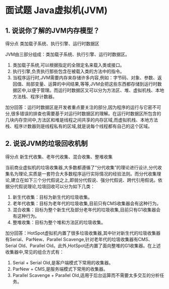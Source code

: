 # 面试题 Java虚拟机(JVM)

## 1. 说说你了解的JVM内存模型？

得分点 类加载子系统、执行引擎、运行时数据区

JVM由三部分组成：类加载子系统、执行引擎、运行时数据区。

1. 类加载子系统,可以根据指定的全限定名来载入类或接口。
2. 执行引擎,负责执行那些包含在被载入类的方法中的指令。
3. 当程序运行时,JVM需要内存来存储许多内容,例如：字节码、对象、参数、返回值、局部变量、运算的中间结果,等等,JVM会把这些东西都存储到运行时数据区中,以便于管理。而运行时数据区又可以分为方法区、堆、虚拟机栈、本地方法栈、程序计数器。

加分回答：运行时数据区是开发者重点要关注的部分,因为程序的运行与它密不可分,很多错误的排查也需要基于对运行时数据区的理解。在运行时数据区所包含的几块内存空间中,方法区和堆是线程之间共享的内存区域,而虚拟机栈、本地方法栈、程序计数器则是线程私有的区域,就是说每个线程都有自己的这个区域。

## 2. 说说JVM的垃圾回收机制

得分点 新生代收集、老年代收集、混合收集、整堆收集

当前商业虚拟机的垃圾收集器,大多数都遵循了“分代收集”的理论进行设计,分代收集名为理论,实质是一套符合大多数程序运行实际情况的经验法则。而分代收集理论,建立在如下三个分代假说之上,即弱分代假说、强分代假说、跨代引用假说。依据分代假说理论,垃圾回收可以分为如下几类：

1. 新生代收集：目标为新生代的垃圾收集。
2. 老年代收集：目标为老年代的垃圾收集,目前只有CMS收集器会有这种行为。
3. 混合收集：目标为整个新生代及部分老年代的垃圾收集,目前只有G1收集器会有这种行为。
4. 整堆收集：目标为整个堆和方法区的垃圾收集。

加分回答：HotSpot虚拟机内置了很多垃圾收集器,其中针对新生代的垃圾收集器有Serial、ParNew、Parallel Scavenge,针对老年代的垃圾收集器有CMS、Serial Old、Parallel Old。此外,HotSpot还内置了面向整堆的G1收集器。在上述收集器中,常见的组合方式有：

1. Serial + Serial Old,是客户端模式下常用的收集器。
2. ParNew + CMS,是服务端模式下常用的收集器。
3. Parallel Scavenge + Parallel Old,适用于后台运算而不需要太多交互的分析任务。
